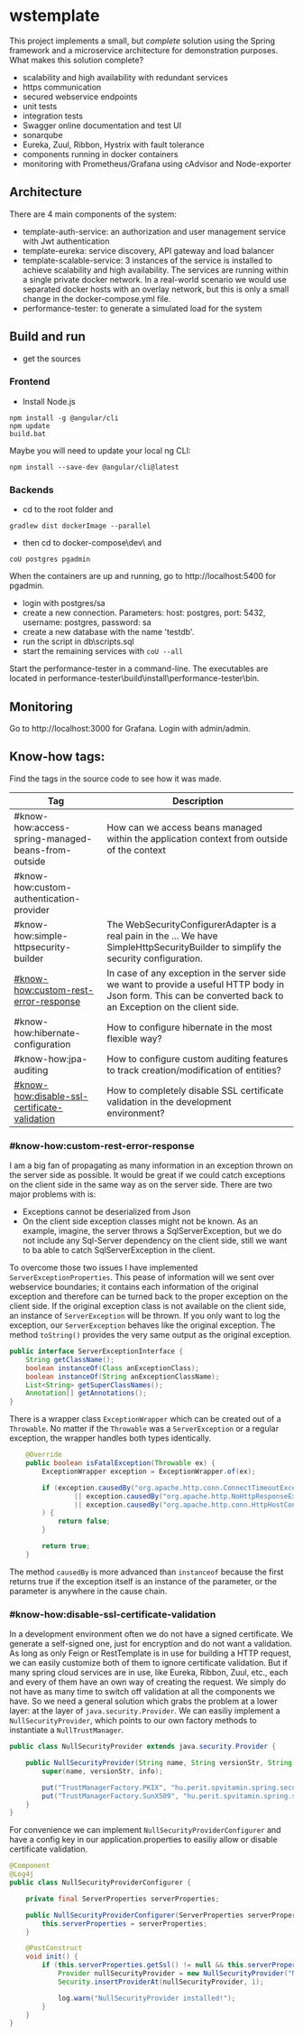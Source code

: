 # wstemplate

This project implements a small, but _complete_ solution using the Spring framework and a microservice architecture for demonstration purposes. What makes this solution complete?
- scalability and high availability with redundant services
- https communication
- secured webservice endpoints
- unit tests
- integration tests
- Swagger online documentation and test UI
- sonarqube
- Eureka, Zuul, Ribbon, Hystrix with fault tolerance
- components running in docker containers
- monitoring with Prometheus/Grafana using cAdvisor and Node-exporter

## Architecture

There are 4 main components of the system:
- template-auth-service: an authorization and user management service with Jwt authentication
- template-eureka: service discovery, API gateway and load balancer
- template-scalable-service: 3 instances of the service is installed to achieve scalability and high availability. The services are running within a single private docker network. In a real-world scenario we would use separated docker hosts with an overlay network, but this is only a small change in the docker-compose.yml file.
- performance-tester: to generate a simulated load for the system

## Build and run
- get the sources

### Frontend
- Install Node.js
```
npm install -g @angular/cli
npm update
build.bat
```
Maybe you will need to update your local ng CLI:
```
npm install --save-dev @angular/cli@latest
```

### Backends
- cd to the root folder and
```
gradlew dist dockerImage --parallel
```
- then cd to docker-compose\dev\ and
```
coU postgres pgadmin
```
When the containers are up and running, go to http://localhost:5400 for pgadmin. 
- login with postgres/sa
- create a new connection. Parameters: host: postgres, port: 5432, username: postgres, password: sa
- create a new database with the name 'testdb'. 
- run the script in db\scripts.sql
- start the remaining services with `coU --all`

Start the performance-tester in a command-line. The executables are located in performance-tester\build\install\performance-tester\bin\.

## Monitoring
Go to http://localhost:3000 for Grafana. Login with admin/admin.

## Know-how tags:
Find the tags in the source code to see how it was made.

| Tag | Description |
| ------ | ------ |
| #know-how:access-spring-managed-beans-from-outside | How can we access beans managed within the application context from outside of the context |
| #know-how:custom-authentication-provider |  |
| #know-how:simple-httpsecurity-builder | The WebSecurityConfigurerAdapter is a real pain in the ... We have SimpleHttpSecurityBuilder to simplify the security configuration. |
| [#know-how:custom-rest-error-response](#custom-rest-error-response) | In case of any exception in the server side we want to provide a useful HTTP body in Json form. This can be converted back to an Exception on the client side. |
| #know-how:hibernate-configuration | How to configure hibernate in the most flexible way? |
| #know-how:jpa-auditing | How to configure custom auditing features to track creation/modification of entities? |
| [#know-how:disable-ssl-certificate-validation](#disable-ssl-certificate-validation) | How to completely disable SSL certificate validation in the development environment? |

### <a name="custom-rest-error-response"></a> #know-how:custom-rest-error-response
I am a big fan of propagating as many information in an exception thrown on the server side as possible. It would be great if we could catch exceptions on the client side in the same way as on the server side. There are two major problems with is:
- Exceptions cannot be deserialized from Json
- On the client side exception classes might not be known. As an example, imagine, the server throws a SqlServerException, but we do not include any Sql-Server dependency on the client side, still we want to ba able to catch SqlServerException in the client.

To overcome those two issues I have implemented `ServerExceptionProperties`. This pease of information will we sent over webservice boundaries; it contains each information of the original exception and therefore can be turned back to the proper exception on the client side. If the original exception class is not available on the client side, an instance of `ServerException` will be thrown. If you only want to log the exception, our `ServerException` behaves like the original exception. The method `toString()` provides the very same output as the original exception.

```java
public interface ServerExceptionInterface {
    String getClassName();
    boolean instanceOf(Class anExceptionClass);
    boolean instanceOf(String anExceptionClassName);
    List<String> getSuperClassNames();
    Annotation[] getAnnotations();
}
```

There is a wrapper class `ExceptionWrapper` which can be created out of a `Throwable`. No matter if the `Throwable` was a `ServerException` or a regular exception, the wrapper handles both types identically.
```java
    @Override
    public boolean isFatalException(Throwable ex) {
        ExceptionWrapper exception = ExceptionWrapper.of(ex);

        if (exception.causedBy("org.apache.http.conn.ConnectTimeoutException")
                || exception.causedBy("org.apache.http.NoHttpResponseException")
                || exception.causedBy("org.apache.http.conn.HttpHostConnectException")
        ) {
            return false;
        }

        return true;
    }
```
The method `causedBy` is more advanced than `instanceof` because the first returns true if the exception itself is an instance of the parameter, or the parameter is anywhere in the cause chain.

### <a name="disable-ssl-certificate-validation"></a> #know-how:disable-ssl-certificate-validation
In a development environment often we do not have a signed certificate. We generate a self-signed one, just for encryption and do not want a validation. As long as only Feign or RestTemplate is in use for building a HTTP request, we can easily customize both of them to ignore certificate validation. But if many spring cloud services are in use, like Eureka, Ribbon, Zuul, etc., each and every of them have an own way of creating the request. We simply do not have as many time to switch off validation at all the components we have. So we need a general solution which grabs the problem at a lower layer: at the layer of `java.security.Provider`. We can easiliy implement a `NullSecurityProvider`, which points to our own factory methods to instantiate a `NullTrustManager`.
```java
public class NullSecurityProvider extends java.security.Provider {

    public NullSecurityProvider(String name, String versionStr, String info) {
        super(name, versionStr, info);

        put("TrustManagerFactory.PKIX", "hu.perit.spvitamin.spring.security.NullTrustManagerFactory$SimpleFactory");
        put("TrustManagerFactory.SunX509", "hu.perit.spvitamin.spring.security.NullTrustManagerFactory$SimpleFactory");
    }
}
```
For convenience we can implement `NullSecurityProviderConfigurer` and have a config key in our application.properties to easiliy allow or disable certificate validation.
```java
@Component
@Log4j
public class NullSecurityProviderConfigurer {

    private final ServerProperties serverProperties;

    public NullSecurityProviderConfigurer(ServerProperties serverProperties) {
        this.serverProperties = serverProperties;
    }

    @PostConstruct
    void init() {
        if (this.serverProperties.getSsl() != null && this.serverProperties.getSsl().isIgnoreCertificateValidation()) {
            Provider nullSecurityProvider = new NullSecurityProvider("NullSecurityProvider", "1.0", "Skipping SSL certificate validation");
            Security.insertProviderAt(nullSecurityProvider, 1);

            log.warn("NullSecurityProvider installed!");
        }
    }
}
```
